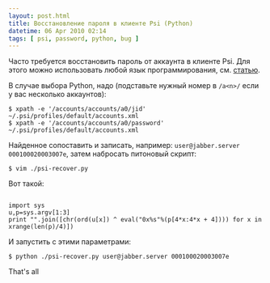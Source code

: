```yaml
---
layout: post.html
title: Восстановление пароля в клиенте Psi (Python)
datetime: 06 Apr 2010 02:14
tags: [ psi, password, python, bug ]
---
```


Часто требуется восстановить пароль от аккаунта в клиенте Psi. Для этого можно использовать любой язык программирования, см. [статью](http://blogmal.42.org/rev-eng/psi-password.story).

В случае выбора Python, надо (подставьте нужный номер в `/a<n>/` если у вас несколько аккаунтов):

    $ xpath -e '/accounts/accounts/a0/jid' ~/.psi/profiles/default/accounts.xml
    $ xpath -e '/accounts/accounts/a0/password' ~/.psi/profiles/default/accounts.xml

Найденное сопоставить и записать, например: `user@jabber.server 000100020003007e`, затем набросать питоновый скрипт:

    $ vim ./psi-recover.py

Вот такой:

``` { python }

import sys
u,p=sys.argv[1:3]
print "".join([chr(ord(u[x]) ^ eval("0x%s"%(p[4*x:4*x + 4]))) for x in xrange(len(p)/4)])

```

И запустить с этими параметрами:

    $ python ./psi-recover.py user@jabber.server 000100020003007e

That's all

